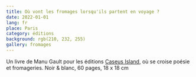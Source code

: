 ```yaml
---
title: Où vont les fromages lorsqu'ils partent en voyage ?
date: 2022-01-01
lang: fr
place: Paris
category: éditions
background: rgb(210, 232, 255)
gallery: fromages
---
```

Un livre de Manu Gault pour les éditions [Caseus Island](https://editionscaseusisland.fr/), où se croise poésie et fromageries. Noir & blanc, 60 pages, 18 x 18 cm 
